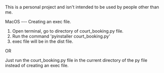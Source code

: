 This is a personal project and isn't intended to be used by people other than me.

MacOS --- Creating an exec file.

1. Open terminal, go to directory of court_booking.py file.
2. Run the command 'pyinstaller court_booking.py' 
3. exec file will be in the dist file.

OR

Just run the court_booking.py file in the current directory of the py file instead of creating an exec file.
